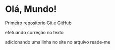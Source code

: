 # Olá, Mundo!
 Primeiro repositorio Git e GitHub

 efetuando correção no texto
 
 adicionando uma linha no site no arquivo reade-me
